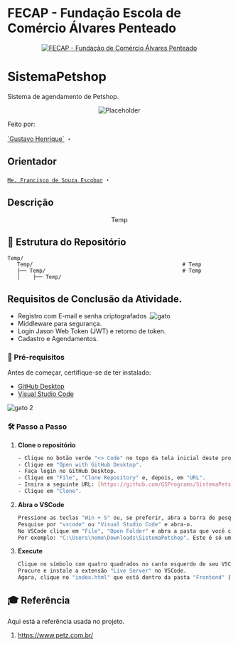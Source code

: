 # FECAP - Fundação Escola de Comércio Álvares Penteado

<p align="center">
<a href= "https://www.fecap.br/"><img src="https://encrypted-tbn0.gstatic.com/images?q=tbn:ANd9GcRhZPrRa89Kma0ZZogxm0pi-tCn_TLKeHGVxywp-LXAFGR3B1DPouAJYHgKZGV0XTEf4AE&usqp=CAU" alt="FECAP - Fundação de Comércio Álvares Penteado" border="0"></a>
</p>

# SistemaPetshop
Sistema de agendamento de Petshop.

<p align="center">
<a><img src="https://github.com/user-attachments/assets/6d98d531-1763-4abb-8994-fdd3ad602a91" alt="Placeholder" border="0"></a>
</p>

<P>Feito por:</P>
<a href="https://www.linkedin.com/in/gustavo-henrique-da-silva-santos-453822326?utm_source=share&utm_campaign=share_via&utm_content=profile&utm_medium=android_app ">`Gustavo Henrique`</a> ・


## Orientador
<a href="https://www.linkedin.com/in/francisco-escobar/">`Me. Francisco de Souza Escobar`</a> ・

## Descrição
<p align="center">
  Temp
</p>

## 📂 **Estrutura do Repositório**
```
Temp/
   Temp/                                               # Temp
   ├── Temp/                                           # Temp
   │    ├── Temp/              
```

## Requisitos de Conclusão da Atividade. 
- Registro com E-mail e senha criptografados .![gato](https://github.com/user-attachments/assets/336d0843-c347-4a15-acac-e5ddd10320c2)
- Middleware para segurança.
- Login Jason Web Token (JWT) e retorno de token.
- Cadastro e Agendamentos.



### 🔧 Pré-requisitos
Antes de começar, certifique-se de ter instalado:
- [GitHub Desktop](https://desktop.github.com/download/)
- [Visual Studio Code](https://code.visualstudio.com/)



![gato 2](https://github.com/user-attachments/assets/aab21b09-2da4-40e9-9a2f-207d82628adf) 
### 🛠️ Passo a Passo


1. **Clone o repositório**
   ```sh
   - Clique no botão verde "<> Code" no topo da tela inicial deste projeto.
   - Clique em "Open with GitHub Desktop".
   - Faça login no GitHub Desktop.
   - Clique em "File", "Clone Repository" e, depois, em "URL".
   - Insira a seguinte URL: [https://github.com/GSPrograms/SistemaPetshop]
   - Clique em "Clone".
   ```
2. **Abra o VSCode**
   ```sh
   Pressione as teclas "Win + S" ou, se preferir, abra a barra de pesquisa windows manualmente.
   Pesquise por "vscode" ou "Visual Studio Code" e abra-o.
   No VSCode clique em "File", "Open Folder" e abra a pasta que você clonou no caminho que você escolheu.
   Por exemplo: "C:\Users\nome\Downloads\SistemaPetshop". Este é só um exemplo, você precisa encontrar onde você salvou.
   ```
3. **Execute**
   ```sh
   Clique no símbolo com quatro quadrados no canto esquerdo de seu VSCode para abrir a barra de pesquisa de extensões.
   Procure e instale a extensão "Live Server" no VSCode.
   Agora, clique no "index.html" que está dentro da pasta "Frontend" (em src) e, depois, clique em "Go Live".
   ```

## 🎓 Referência

Aqui está a referência usada no projeto.

1. https://www.petz.com.br/
